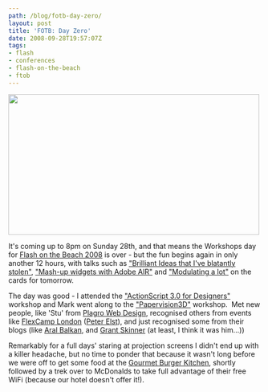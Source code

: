 ```yaml
---
path: /blog/fotb-day-zero/
layout: post
title: 'FOTB: Day Zero'
date: 2008-09-28T19:57:07Z
tags:
- flash
- conferences
- flash-on-the-beach
- ftob
---
```


<a href="None"><img class="alignnone size-full wp-image-296" title="fotb0" src="http://uploads.psyked.co.uk/2008/09/fotb0.jpg" alt="" width="500" height="280" /></a>

It's coming up to 8pm on Sunday 28th, and that means the Workshops day for <a href="http://www.flashonthebeach.com/" target="_blank">Flash on the Beach 2008</a> is over - but the fun begins again in only another 12 hours, with talks such as <a href="http://www.flashonthebeach.com/sessions/index.php?pageid=2112" target="_blank">"Brilliant Ideas that I've blatantly stolen"</a>, <a href="http://www.flashonthebeach.com/sessions/index.php?pageid=2194" target="_blank">"Mash-up widgets with Adobe AIR"</a> and <a href="http://www.flashonthebeach.com/sessions/index.php?pageid=2186" target="_blank">"Modulating a lot"</a> on the cards for tomorrow.

The day was good - I attended the <a href="http://www.flashonthebeach.com/sessions/index.php?pageid=2108" target="_blank">"ActionScript 3.0 for Designers"</a> workshop and Mark went along to the <a href="http://www.flashonthebeach.com/sessions/index.php?pageid=2188" target="_blank">"Papervision3D"</a> workshop.  Met new people, like 'Stu' from <a href="http://www.plagro.com/" target="_blank">Plagro Web Design</a>, recognised others from events like <a href="http://www.flexcamp.co.uk/" target="_blank">FlexCamp London</a> (<a href="http://www.peterelst.com/blog/" target="_blank">Peter Elst</a>), and just recognised some from their blogs (like <a href="http://aralbalkan.com/" target="_blank">Aral Balkan</a>, and <a href="http://www.gskinner.com/blog/" target="_blank">Grant Skinner</a> (at least, I think it was him...)) 

Remarkably for a full days' staring at projection screens I didn't end up with a killer headache, but no time to ponder that because it wasn't long before we were off to get some food at the <a href="http://www.gbkinfo.com/GBK_Locations.htm" target="_blank">Gourmet Burger Kitchen</a>, shortly followed by a trek over to McDonalds to take full advantage of their free WiFi (because our hotel doesn't offer it!).